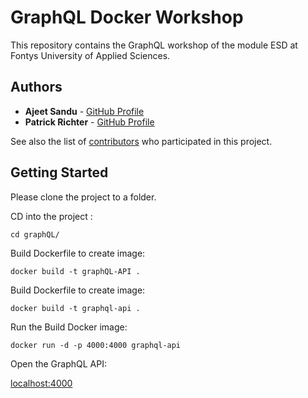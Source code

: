 # GraphQL Docker Workshop

This repository contains the GraphQL workshop of the module ESD at Fontys University of Applied Sciences.

## Authors

* **Ajeet Sandu** - [GitHub Profile](https://github.com/ajsann)
* **Patrick Richter** - [GitHub Profile](https://github.com/ajsann)

See also the list of [contributors](https://github.com/sebivenlo/GraphQL/graphs/contributors) who participated in this project.

## Getting Started

Please clone the project to a folder. 

CD into the project :

    cd graphQL/
    
Build Dockerfile to create image: 

    docker build -t graphQL-API .
    
Build Dockerfile to create image: 

    docker build -t graphql-api .    
    
Run the Build Docker image:     

    docker run -d -p 4000:4000 graphql-api
    
Open the GraphQL API:

[localhost:4000](http://localhost:4000)
    
    
